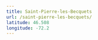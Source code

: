 ```yaml
---
title: Saint-Pierre-les-Becquets
url: /saint-pierre-les-becquets/
latitude: 46.508
longitude: -72.2
---
```

